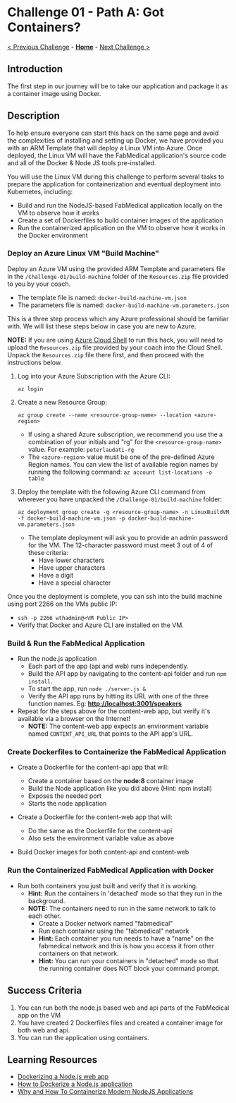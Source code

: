 # Challenge 01 - Path A: Got Containers?

[< Previous Challenge](./Challenge-01.md) - **[Home](../README.md)** - [Next Challenge >](./Challenge-02A.md)

## Introduction

The first step in our journey will be to take our application and package it as a container image using Docker.

## Description

To help ensure everyone can start this hack on the same page and avoid the complexities of installing and setting up Docker, we have provided you with an ARM Template that will deploy a Linux VM into Azure. Once deployed, the Linux VM will have the FabMedical application's source code and all of the Docker & Node JS tools pre-installed.

You will use the Linux VM during this challenge to perform several tasks to prepare the application for containerization and eventual deployment into Kubernetes, including:
- Build and run the NodeJS-based FabMedical application locally on the VM to observe how it works
- Create a set of Dockerfiles to build container images of the application
- Run the containerized application on the VM to observe how it works in the Docker environment

### Deploy an Azure Linux VM "Build Machine"

Deploy an Azure VM using the provided ARM Template and parameters file in the `/Challenge-01/build-machine` folder of the `Resources.zip` file provided to you by your coach.
- The template file is named: `docker-build-machine-vm.json`
- The parameters file is named: `docker-build-machine-vm.parameters.json`

This is a three step process which any Azure professional should be familiar with.  We will list these steps below in case you are new to Azure.

**NOTE:** If you are using [Azure Cloud Shell](https://shell.azure.com) to run this hack, you will need to upload the `Resources.zip` file provided by your coach into the Cloud Shell.  Unpack the `Resources.zip` file there first, and then proceed with the instructions below.

1. Log into your Azure Subscription with the Azure CLI: 
    ```
    az login
    ```
1. Create a new Resource Group: 
    ```
    az group create --name <resource-group-name> --location <azure-region>
    ```

    - If using a shared Azure subscription, we recommend you use the a combination of your initials and "rg" for the `<resource-group-name>` value. For example: `peterlaudati-rg`
    - The `<azure-region>` value must be one of the pre-defined Azure Region names. You can view the list of available region names by running the following command: `az account list-locations -o table`
1. Deploy the template with the following Azure CLI command from wherever you have unpacked the `/Challenge-01/build-machine` folder:
    ```
    az deployment group create -g <resource-group-name> -n LinuxBuildVM -f docker-build-machine-vm.json -p docker-build-machine-vm.parameters.json
    ```
    - The template deployment will ask you to provide an admin password for the VM. The 12-character password must meet 3 out of 4 of these criteria:
        - Have lower characters
        - Have upper characters
        - Have a digit
        - Have a special character 

Once you the deployment is complete, you can ssh into the build machine using port 2266 on the VMs public IP:
- `ssh -p 2266 wthadmin@<VM Public IP>` 
- Verify that Docker and Azure CLI are installed on the VM.

### Build & Run the FabMedical Application

- Run the node.js application
	- Each part of the app (api and web) runs independently.
	- Build the API app by navigating to the content-api folder and run `npm install`.
	- To start the app, run `node ./server.js &`
	- Verify the API app runs by hitting its URL with one of the three function names. Eg: **<http://localhost:3001/speakers>**
- Repeat for the steps above for the content-web app, but verify it's available via a browser on the Internet!
	- **NOTE:** The content-web app expects an environment variable named `CONTENT_API_URL` that points to the API app's URL. 

### Create Dockerfiles to Containerize the FabMedical Application

- Create a Dockerfile for the content-api app that will:
	- Create a container based on the **node:8** container image
	- Build the Node application like you did above (Hint: npm install)
	- Exposes the needed port
	- Starts the node application

- Create a Dockerfile for the content-web app that will:
	- Do the same as the Dockerfile for the content-api
	- Also sets the environment variable value as above

- Build Docker images for both content-api and content-web

### Run the Containerized FabMedical Application with Docker

- Run both containers you just built and verify that it is working. 
	- **Hint:** Run the containers in 'detached' mode so that they run in the background.
	- **NOTE:** The containers need to run in the same network to talk to each other. 
		- Create a Docker network named "fabmedical"
		- Run each container using the "fabmedical" network
		- **Hint:** Each container you run needs to have a "name" on the fabmedical network and this is how you access it from other containers on that network.
		- **Hint:** You can run your containers in "detached" mode so that the running container does NOT block your command prompt.


## Success Criteria

1. You can run both the node.js based web and api parts of the FabMedical app on the VM
2. You have created 2 Dockerfiles files and created a container image for both web and api.
3. You can run the application using containers.

## Learning Resources

- [Dockerizing a Node.js web app](https://nodejs.org/en/docs/guides/nodejs-docker-webapp/)
- [How to Dockerize a Node.js application](https://buddy.works/guides/how-dockerize-node-application)
- [Why and How To Containerize Modern NodeJS Applications](https://www.cuelogic.com/blog/why-and-how-to-containerize-modern-nodejs-applications)
